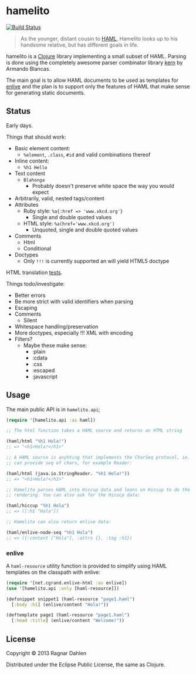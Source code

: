 # hamelito

[![Build Status](https://travis-ci.org/ragnard/hamelito.png?branch=master)](https://travis-ci.org/ragnard/hamelito)

> As the younger, distant cousin to [HAML](http://haml.info/), Hamelito
> looks up to his handsome relative, but has different goals in life.

hamelito is a [Clojure](http://www.clojure.org) library implementing a
small subset of HAML. Parsing is done using the completely awesome
parser combinator library [kern](https://github.com/blancas/kern/) by
Armando Blancas.

The main goal is to allow HAML documents to be used as templates for
[enlive](http://github.com/cgrand/enlive) and the plan is to support
only the features of HAML that make sense for generating static
documents.

## Status

Early days.

Things that should work:
- Basic element content:
  - `%element`, `.class`, `#id` and valid combinations thereof
- Inline content:
  - `%h1 Hello`
- Text content
  - `Blahonga`
    - Probably doesn't preserve white space the way you would expect
- Arbitrarily, valid, nested tags/content
- Attributes
  - Ruby style: `%a{:href => 'www.xkcd.org'}`
    - Single and double quoted values
  - HTML style: `%a(href='www.xkcd.org')`
    - Unquoted, single and double quoted values
- Comments
  - Html
  - Conditional
- Doctypes 
  - Only `!!!` is currently supported an will yield HTML5 doctype

HTML translation [tests](https://github.com/ragnard/hamelito/blob/master/test/hamelito/html_test.clj).

Things todo/investigate:
- Better errors
- Be more strict with valid identifiers when parsing
- Escaping
- Comments
  - Silent
- Whitespace handling/preservation
- More doctypes, especially !!! XML with encoding
- Filters?
  - Maybe these make sense:
    - :plain
    - :cdata
    - :css
    - :escaped
    - :javascript

## Usage

The main public API is in `hamelito.api`;

```clojure
(require '[hamelito.api :as haml])

;; The html function takes a HAML source and returns an HTML string

(haml/html "%h1 Hola!")
;; => "<h1>Hola!</h1>"

;; A HAML source is anyhting that implements the CharSeq protocol, ie.
;; can provide seq of chars, for example Reader:

(haml/html (java.io.StringReader. "%h1 Hola!"))
;; => "<h1>Hola!</h1>"

;; Hamelito parses HAML into Hiccup data and leans on Hiccup to do the
;; rendering. You can also ask for the Hicucp data:

(haml/hiccup "%h1 Hola")
;; => ([:h1 "Hola"])

;; Hamelito can also return enlive data:

(haml/enlive-node-seq "%h1 Hola")
;; => ({:content ["Hola"], :attrs {}, :tag :h1})
```

### enlive

A `haml-resource` utility function is provided to simplify using HAML
templates on the classpath with enlive:

```clojure
(require '[net.cgrand.enlive-html :as enlive])
(use '[hamelito.api :only [haml-resource]])

(defsnippet snippet1 (haml-resource "page1.haml")
  [:body :h1] (enlive/content "Hola!"))

(deftemplate page1 (haml-resource "page1.haml")
  [:head :title] (enlive/content "Welcome!"))
```

## License

Copyright © 2013 Ragnar Dahlen

Distributed under the Eclipse Public License, the same as Clojure.
